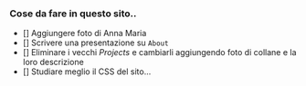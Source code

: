 ### Cose da fare in questo sito..
- [] Aggiungere foto di Anna Maria
- [] Scrivere una presentazione su `About`
- [] Eliminare i vecchi _Projects_ e cambiarli aggiungendo foto di collane e la loro descrizione
- [] Studiare meglio il CSS del sito...